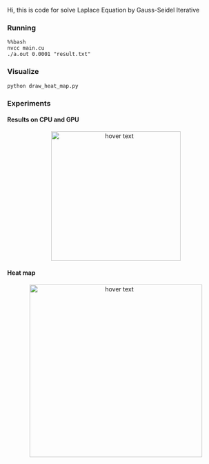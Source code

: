 Hi, this is code for solve Laplace Equation by Gauss-Seidel Iterative

### Running

```
%%bash
nvcc main.cu
./a.out 0.0001 "result.txt"
```

### Visualize 
```
python draw_heat_map.py
````

### Experiments
#### Results on CPU and GPU 
<p align="center">
<img src="../fig/Fig_1.png" width="300" title="hover text">
</p>

#### Heat map 
<p align="center">
<img src="../fig/FIg_2.png" width="400" title="hover text">
</p>

